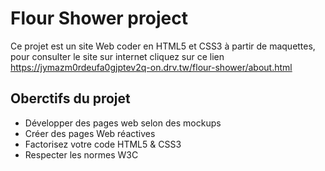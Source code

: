 # Flour Shower project

Ce projet est un site Web coder en HTML5 et CSS3 à partir de maquettes, pour consulter le site sur internet cliquez sur ce lien <https://jymazm0rdeufa0gjptev2q-on.drv.tw/flour-shower/about.html>

## Oberctifs du projet

* Développer des pages web selon des mockups
* Créer des pages Web réactives
* Factorisez votre code HTML5 & CSS3
* Respecter les normes W3C
